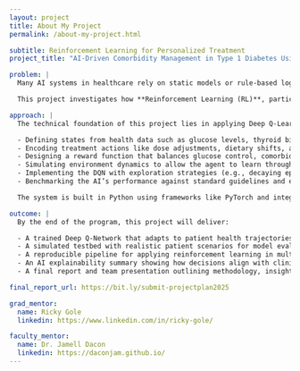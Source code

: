 ```yaml
---
layout: project
title: About My Project
permalink: /about-my-project.html

subtitle: Reinforcement Learning for Personalized Treatment
project_title: "AI-Driven Comorbidity Management in Type 1 Diabetes Using Deep Q-Networks"

problem: |
  Many AI systems in healthcare rely on static models or rule-based logic that struggle to adapt to the evolving nature of real-world patient data. In complex chronic conditions like Type 1 Diabetes (T1D), where patients may also face comorbidities such as thyroid dysfunction or cardiovascular risk, treatment isn’t one-size-fits-all—it needs to learn and adapt.

  This project investigates how **Reinforcement Learning (RL)**, particularly **Deep Q-Networks (DQNs)**, can be applied to dynamically recommend personalized treatment strategies based on multi-condition patient profiles. The RL agent learns from ongoing health signals, allowing it to propose context-aware interventions that adjust as patient states evolve.

approach: |
  The technical foundation of this project lies in applying Deep Q-Learning to model healthcare decision-making as a **Markov Decision Process (MDP)**. The project pipeline includes:

  - Defining states from health data such as glucose levels, thyroid biomarkers, insulin usage
  - Encoding treatment actions like dose adjustments, dietary shifts, and intervention timing
  - Designing a reward function that balances glucose control, comorbidity impact, and long-term stability
  - Simulating environment dynamics to allow the agent to learn through experience replay and policy refinement
  - Implementing the DQN with exploration strategies (e.g., decaying epsilon-greedy), experience buffers, and safety constraints for clinical realism
  - Benchmarking the AI’s performance against standard guidelines and evaluating its decisions using interpretability tools (like SHAP)

  The system is built in Python using frameworks like PyTorch and integrated with data analysis libraries (Pandas, NumPy), with Jupyter/Colab used for experimentation.

outcome: |
  By the end of the program, this project will deliver:

  - A trained Deep Q-Network that adapts to patient health trajectories to optimize treatment decisions
  - A simulated testbed with realistic patient scenarios for model evaluation
  - A reproducible pipeline for applying reinforcement learning in multi-objective health contexts
  - An AI explainability summary showing how decisions align with clinical markers
  - A final report and team presentation outlining methodology, insights, and future expansion directions

final_report_url: https://bit.ly/submit-projectplan2025

grad_mentor:
  name: Ricky Gole
  linkedin: https://www.linkedin.com/in/ricky-gole/

faculty_mentor:
  name: Dr. Jamell Dacon
  linkedin: https://daconjam.github.io/
---
```


